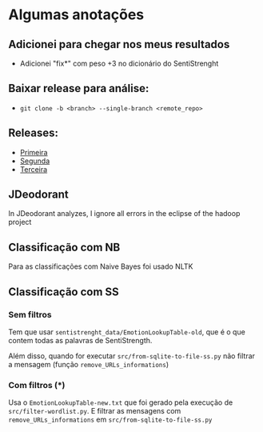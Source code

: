 # Algumas anotações

## Adicionei para chegar nos meus resultados
- Adicionei "fix*" com peso +3 no dicionário do SentiStrenght

## Baixar release para análise:
- `git clone -b <branch> --single-branch <remote_repo>`

## Releases:
- [Primeira](https://github.com/apache/hadoop/tree/release-0.1.0)
- [Segunda](https://github.com/apache/hadoop/tree/release-0.1.1)
- [Terceira](https://github.com/apache/hadoop/tree/release-0.2.0)

## JDeodorant
In JDeodorant analyzes, I ignore all errors in the eclipse of the hadoop project

## Classificação com NB
Para as classificações com Naive Bayes foi usado NLTK

## Classificação com SS
### Sem filtros
Tem que usar `sentistrenght_data/EmotionLookupTable-old`, que é o que contem todas as palavras de SentiStrength.

Além disso, quando for executar `src/from-sqlite-to-file-ss.py` não filtrar a mensagem (função `remove_URLs_informations`)
### Com filtros (*)
Usa o `EmotionLookupTable-new.txt` que foi gerado pela execução de `src/filter-wordlist.py`. E filtrar as mensagens com `remove_URLs_informations` em `src/from-sqlite-to-file-ss.py`